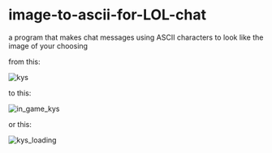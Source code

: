 # image-to-ascii-for-LOL-chat
a program that makes chat messages using ASCII characters to look like the image of your choosing

from this:

![kys](https://github.com/aizej/image-to-ascii-for-LOL-chat/assets/61479273/362e1655-69b7-4f39-b6c4-43d0632f411e)

to this:

![in_game_kys](https://github.com/aizej/image-to-ascii-for-LOL-chat/assets/61479273/1c3c8262-ee82-4490-ab41-f08dd0427b18)


or this:

![kys_loading](https://github.com/aizej/image-to-ascii-for-LOL-chat/assets/61479273/09810242-5ef5-4325-b6ac-68ae70523e82)
